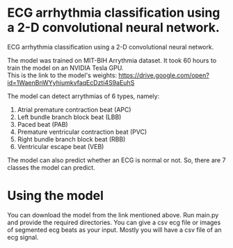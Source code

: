 # ECG arrhythmia classification using a 2-D convolutional neural network.

ECG arrhythmia classification using a 2-D convolutional neural network.

The model was trained on MIT-BIH Arrythmia dataset. It took 60 hours to train the model on an NVIDIA Tesla GPU.  
This is the link to the model's weights: https://drive.google.com/open?id=1WaenBnWYyhiumkvfaqEcDzti4S9aEuhS

The model can detect arrythmias of 6 types, namely: 
1. Atrial premature contraction beat (APC)
2. Left bundle branch block beat (LBB)
3. Paced beat (PAB)
4. Premature ventricular contraction beat (PVC)
5. Right bundle branch block beat (RBB)
6. Ventricular escape beat (VEB)

The model can also predict whether an ECG is normal or not. So, there are 7 classes the model can predict.
# Using the model
You can download the model from the link mentioned above. Run main.py and provide the required directories. You can give a csv ecg file or images of segmented ecg beats as your input. Mostly you will have a csv file of an ecg signal. 

